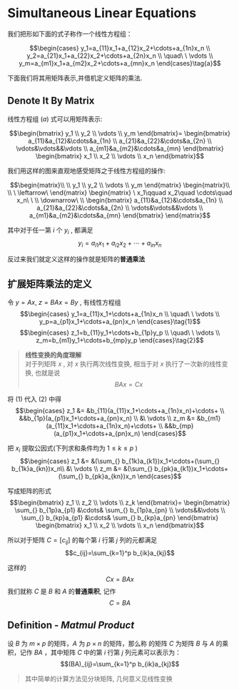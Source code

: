 # Simultaneous Linear Equations

我们把形如下面的式子称作一个线性方程组：

$$\begin{cases}
  y_1=a_{11}x_1+a_{12}x_2+\cdots+a_{1n}x_n \\
  y_2=a_{21}x_1+a_{22}x_2+\cdots+a_{2n}x_n \\
  \quad\ \ \vdots \\
  y_m=a_{m1}x_1+a_{m2}x_2+\cdots+a_{mn}x_n
\end{cases}\tag{a}$$

下面我们将其用矩阵表示,并借机定义矩阵的乘法.

## Denote It By Matrix

线性方程组 $(a)$ 式可以用矩阵表示:

$$\begin{bmatrix}
y_1 \\ y_2 \\ \vdots \\ y_m
\end{bmatrix}=
\begin{bmatrix}
  a_{11}&a_{12}&\cdots&a_{1n} \\
  a_{21}&a_{22}&\cdots&a_{2n} \\
  \vdots&\vdots&&\vdots \\
  a_{m1}&a_{m2}&\cdots&a_{mn}
\end{bmatrix}
\begin{bmatrix}
  x_1 \\ x_2 \\ \vdots \\ x_n
\end{bmatrix}$$

我们用这样的图来直观地感受矩阵之于线性方程组的操作:

$$\begin{matrix}\\ \\ y_1 \\ y_2 \\ \vdots \\ y_m
\end{matrix}
\begin{matrix}\\ \\ \ \leftarrow\ \end{matrix}
\begin{matrix}
  \ x_1\qquad x_2\quad \cdots\quad x_n\ \ \\
  \downarrow\ \\
\begin{bmatrix}
  a_{11}&a_{12}&\cdots&a_{1n} \\
  a_{21}&a_{22}&\cdots&a_{2n} \\
  \vdots&\vdots&&\vdots \\
  a_{m1}&a_{m2}&\cdots&a_{mn}
\end{bmatrix}
\end{matrix}$$

其中对于任一第 $i$ 个 $y_i$ , 都满足
$$y_i=a_{i1}x_1+a_{i2}x_2+\cdots+a_{in}x_n$$

反过来我们就定义这样的操作就是矩阵的**普通乘法**

## 扩展矩阵乘法的定义

令 $y=Ax,\ z=BAx=By$ , 有线性方程组
$$\begin{cases}
  y_1=a_{11}x_1+\cdots+a_{1n}x_n \\
  \quad\ \ \vdots \\
  y_p=a_{p1}x_1+\cdots+a_{pn}x_n
\end{cases}\tag{1}$$
$$\begin{cases}
  z_1=b_{11}y_1+\cdots+b_{1p}y_p \\
  \quad\ \ \vdots \\
  z_m=b_{m1}y_1+\cdots+b_{mp}y_p
\end{cases}\tag{2}$$

> **线性变换的角度理解**\
> 对于列矩阵 $x$ , 对 $x$ 执行两次线性变换, 相当于对 $x$ 执行了一次新的线性变换, 也就是说
> $$BAx=Cx$$

将 $(1)$ 代入 $(2)$ 中得
$$\begin{cases}
  z_1 &= &b_{11}(a_{11}x_1+\cdots+a_{1n}x_n)+\cdots+ \\
  &&b_{1p}(a_{p1}x_1+\cdots+a_{pn}x_n) \\
  &\ \vdots \\
  z_m &= &b_{m1}(a_{11}x_1+\cdots+a_{1n}x_n)+\cdots+ \\
  &&b_{mp}(a_{p1}x_1+\cdots+a_{pn}x_n)
\end{cases}$$

把 $x_i$ 提取公因式(下列求和条件均为 $1\le k\le p$ )
$$\begin{cases}
  z_1 &= &(\sum_{} b_{1k}a_{k1})x_1+\cdots+(\sum_{} b_{1k}a_{kn})x_n\\
  &\ \vdots \\
  z_m &= &(\sum_{} b_{pk}a_{k1})x_1+\cdots+(\sum_{} b_{pk}a_{kn})x_n
\end{cases}$$

写成矩阵的形式
$$\begin{bmatrix}
    z_1 \\ z_2 \\ \vdots \\ z_k
\end{bmatrix}=
\begin{bmatrix}
  \sum_{} b_{1p}a_{p1} &\cdots& \sum_{} b_{1p}a_{pn} \\
  \vdots&&\vdots \\
  \sum_{} b_{kp}a_{p1} &\cdots& \sum_{} b_{kp}a_{pn}
\end{bmatrix}
\begin{bmatrix}
  x_1 \\ x_2 \\ \vdots \\ x_n
\end{bmatrix}$$

所以对于矩阵 $C=[c_{ij}]$ 的每个第 $i$ 行第 $j$ 列的元都满足
$$c_{ij}=\sum_{k=1}^p b_{ik}a_{kj}$$

这样的 $$Cx=BAx$$
我们就称 $C$ 是 $B$ 和 $A$ 的**普通乘积**, 记作
$$C=BA$$

## **Definition** - *Matmul Product*

设 $B$ 为 $m \times p$ 的矩阵，$A$ 为 $p \times n$ 的矩阵，那么称 的矩阵 $C$ 为矩阵 $B$ 与 $A$ 的乘积，记作 $BA$ ，其中矩阵 $C$ 中的第 $i$ 行第 $j$ 列元素可以表示为：
$$(BA)_{ij}=\sum_{k=1}^p b_{ik}a_{kj}$$

> 其中简单的计算方法见分块矩阵, 几何意义见线性变换
